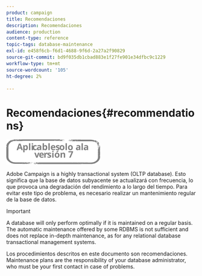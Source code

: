 ```yaml
---
product: campaign
title: Recomendaciones
description: Recomendaciones
audience: production
content-type: reference
topic-tags: database-maintenance
exl-id: e458f6cb-f6d1-4688-9f6d-2a27a2f90829
source-git-commit: bd9f035db1cbad883e1f27fe901e34dfbc9c1229
workflow-type: tm+mt
source-wordcount: '105'
ht-degree: 2%

---
```


# Recomendaciones{#recommendations}

![](../../assets/v7-only.svg)

Adobe Campaign is a highly transactional system (OLTP database). Esto significa que la base de datos subyacente se actualizará con frecuencia, lo que provoca una degradación del rendimiento a lo largo del tiempo. Para evitar este tipo de problema, es necesario realizar un mantenimiento regular de la base de datos.

>[!IMPORTANT]
>
>A database will only perform optimally if it is maintained on a regular basis. The automatic maintenance offered by some RDBMS is not sufficient and does not replace in-depth maintenance, as for any relational database transactional management systems.
>  
>Los procedimientos descritos en este documento son recomendaciones. Maintenance plans are the responsibility of your database administrator, who must be your first contact in case of problems.
